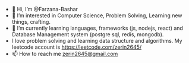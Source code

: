 - 👋 Hi, I’m @Farzana-Bashar
- 👀 I’m interested in Computer Science, Problem Solving, Learning new things, crafting.
- 🌱 I’m currently learning languages, frameworks (js, nodejs, react) and Database Management system (postgre sql, redis, mongodb).
-  I love problem solving and learning data structure and algorithms. My leetcode account is https://leetcode.com/zerin2645/
- 📫 How to reach me 
zerin2645@gmail.com

<!---
Farzana-Bashar/Farzana-Bashar is a ✨ special ✨ repository because its `README.md` (this file) appears on your GitHub profile.
You can click the Preview link to take a look at your changes.
--->
